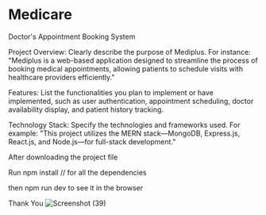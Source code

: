 # Medicare

Doctor's Appointment Booking System

Project Overview: Clearly describe the purpose of Mediplus. For instance: "Mediplus is a web-based application designed to streamline the process of booking medical appointments, allowing patients to schedule visits with healthcare providers efficiently."​

Features: List the functionalities you plan to implement or have implemented, such as user authentication, appointment scheduling, doctor availability display, and patient history tracking.​

Technology Stack: Specify the technologies and frameworks used. For example: "This project utilizes the MERN stack—MongoDB, Express.js, React.js, and Node.js—for full-stack development."

After downloading the project file

Run npm install // for all the dependencies

then npm run dev to see it in the browser

Thank You
![Screenshot (39)](https://github.com/manashinde16/Mediplus/assets/139111725/900c3269-0708-433d-931b-c7b110c2cbe6)
